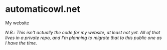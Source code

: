 # automaticowl.net
My website

_N.B.: This isn't actually the code for my website, at least not yet. All of that lives in a private repo, and I'm planning to migrate that to this public one as I have the time._
